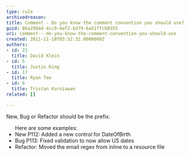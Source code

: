 ```yaml
---
type: rule
archivedreason: 
title: Comment - Do you know the comment convention you should use?
guid: 86a2984d-4cc9-4af2-bd79-6a51ffcb0355
uri: comment---do-you-know-the-comment-convention-you-should-use
created: 2011-11-18T03:52:32.0000000Z
authors:
- id: 22
  title: David Klein
- id: 5
  title: Justin King
- id: 17
  title: Ryan Tee
- id: 6
  title: Tristan Kurniawan
related: []

---
```



<p>New, Bug or Refactor should be the prefix. </p>
<ul>Here are some examples&#58; <li>New P112&#58; Added a new control for DateOfBirth </li>
<li>Bug P113&#58; Fixed validation to now allow US dates </li>
<li>Refactor&#58; Moved the email regex from inline to a resource file </li></ul>
<br><excerpt class='endintro'></excerpt><br>




